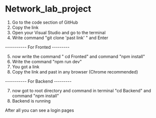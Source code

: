# Network_lab_project
1. Go to the code section of GitHub 
2. Copy the link
3. Open your Visual Studio and go to the terminal
4. Write command "git clone 'past link' " and Enter

----------- For Fronted ---------

5. now write the command " cd Fronted" and command "npm install"
6. Write the command "npm run dev"
7. You got a link
8. Copy the link and past in any browser (Chrome recommended)

----------- For Backend ---------

7. now got to root directory and command in terminal "cd Backend" and command "npm install"
8. Backend is running


After all you can see a login pages 


